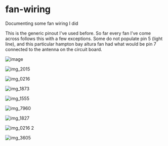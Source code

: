 # fan-wiring
Documenting some fan wiring I did

This is the generic pinout I've used before. So far every fan I've come across follows this with a few exceptions. Some do not populate pin 5 (light line), and this particular hampton bay altura fan had what would be pin 7 connected to the antenna on the circuit board. 

![image](https://user-images.githubusercontent.com/1668075/53208937-bc65c280-3606-11e9-88bf-b8220a36e0a1.png)

![img_2015](https://user-images.githubusercontent.com/1668075/53209285-0ac79100-3608-11e9-9e37-14c9b71ef800.JPG)

![img_0216](https://user-images.githubusercontent.com/1668075/53209295-131fcc00-3608-11e9-83e4-5c8c95bfb211.JPG)

![img_1873](https://user-images.githubusercontent.com/1668075/53209305-187d1680-3608-11e9-9ac7-6811d448672f.JPG)

![img_1555](https://user-images.githubusercontent.com/1668075/53209314-20d55180-3608-11e9-9fca-49d2345cdc97.JPG)

![img_7960](https://user-images.githubusercontent.com/1668075/53209325-26cb3280-3608-11e9-8c95-49bd19b2f791.JPG)

![img_1827](https://user-images.githubusercontent.com/1668075/53209339-2d59aa00-3608-11e9-874c-b621ba0e0eda.JPG)

![img_0216 2](https://user-images.githubusercontent.com/1668075/53209348-33e82180-3608-11e9-87bc-a3c6258f45dc.JPG)

![img_3605](https://user-images.githubusercontent.com/1668075/53495726-82654800-3a6e-11e9-95df-91de09d70ccd.JPG)
